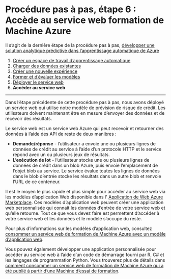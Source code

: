 <properties
    pageTitle="Étape 6 : Accède au service web apprentissage automatique | Microsoft Azure"
    description="Étape 6 de la développer une procédure pas à pas solution prédictive : accéder à un service web de formation de Machine Azure actif."
    services="machine-learning"
    documentationCenter=""
    authors="garyericson"
    manager="jhubbard"
    editor="cgronlun"/>

<tags
    ms.service="machine-learning"
    ms.workload="data-services"
    ms.tgt_pltfrm="na"
    ms.devlang="na"
    ms.topic="article"
    ms.date="10/04/2016"
    ms.author="garye"/>


# <a name="walkthrough-step-6-access-the-azure-machine-learning-web-service"></a>Procédure pas à pas, étape 6 : Accède au service web formation de Machine Azure

Il s’agit de la dernière étape de la procédure pas à pas, [développer une solution analytique prédictive dans l’apprentissage automatique de Azure](machine-learning-walkthrough-develop-predictive-solution.md)


1.  [Créer un espace de travail d’apprentissage automatique](machine-learning-walkthrough-1-create-ml-workspace.md)
2.  [Charger des données existantes](machine-learning-walkthrough-2-upload-data.md)
3.  [Créer une nouvelle expérience](machine-learning-walkthrough-3-create-new-experiment.md)
4.  [Former et d’évaluer les modèles](machine-learning-walkthrough-4-train-and-evaluate-models.md)
5.  [Déployer le service web](machine-learning-walkthrough-5-publish-web-service.md)
6.  **Accéder au service web**

----------

Dans l’étape précédente de cette procédure pas à pas, nous avons déployé un service web qui utilise notre modèle de prévision de risque de crédit. Les utilisateurs doivent maintenant être en mesure d’envoyer des données et de recevoir des résultats. 

Le service web est un service web Azure qui peut recevoir et retourner des données à l’aide des API de reste de deux manières :  

-   **Demande/réponse** - l’utilisateur a envoie une ou plusieurs lignes de données de crédit au service à l’aide d’un protocole HTTP et le service répond avec un ou plusieurs jeux de résultats.
-   **L’exécution de lot** - l’utilisateur stocke une ou plusieurs lignes de données de crédit dans un blob Azure, puis envoie l’emplacement de l’objet blob au service. Le service évalue toutes les lignes de données dans le blob d’entrée stocke les résultats dans un autre blob et renvoie l’URL de ce conteneur.  

Il est le moyen le plus rapide et plus simple pour accéder au service web via les modèles d’application Web disponible dans l' [Application de Web Azure Marketplace](https://azure.microsoft.com/marketplace/web-applications/all/).
Ces modèles d’application web peuvent créer une application web personnalisée qui connaît les données d’entrée de votre service web et qu’elle retourne. Tout ce que vous devez faire est permettent d’accéder à votre service web et les données et le modèle s’occupe du reste.

Pour plus d’informations sur les modèles d’application web, consultez [consommer un service web de formation de Machine Azure avec un modèle d’application web](machine-learning-consume-web-service-with-web-app-template.md).

Vous pouvez également développer une application personnalisée pour accéder au service web à l’aide d’un code de démarrage fourni par R, C# et les langages de programmation Python.
Vous trouverez plus de détails dans [comment consommer un service web de formation de Machine Azure qui a été publié à partir d’une Machine d’essai de formation](machine-learning-consume-web-services.md).
